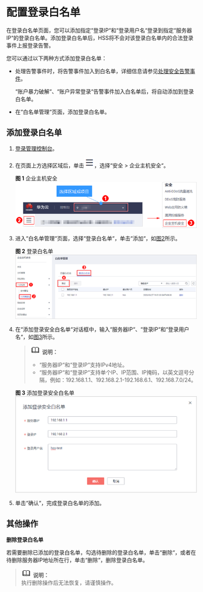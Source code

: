 # 配置登录白名单<a name="hss_01_0029"></a>

在登录白名单页面，您可以添加指定“登录IP“和“登录用户名“登录到指定“服务器IP“的登录白名单。添加登录白名单后，HSS将不会对该登录白名单内的合法登录事件上报登录告警。

您可以通过以下两种方式添加登录白名单：

-   处理告警事件时，将告警事件加入到白名单，详细信息请参见[处理安全告警事件](处理安全告警事件.md)。

    “账户暴力破解“、“账户异常登录“告警事件加入白名单后，将自动添加到登录白名单。

-   在“白名单管理“页面，添加登录白名单。

## 添加登录白名单<a name="section349913102296"></a>

1.  [登录管理控制台](https://console.huaweicloud.com)。
2.  在页面上方选择区域后，单击![](figures/icon-servicelist.png)，选择“安全  \>  企业主机安全“。

    **图 1**  企业主机安全<a name="hss_01_0229_fig1271516227232"></a>  
    ![](figures/企业主机安全.png "企业主机安全")

3.  进入“白名单管理“页面，选择“登录白名单“，单击“添加“，如[图2](#fig84424528346)所示。

    **图 2**  登录白名单<a name="fig84424528346"></a>  
    ![](figures/登录白名单.png "登录白名单")

4.  在“添加登录安全白名单“对话框中，输入“服务器IP“、“登录IP“和“登录用户名“，如[图3](#fig1371271816376)所示。

    >![](public_sys-resources/icon-note.gif) **说明：**   
    >-   “服务器IP“和“登录IP“支持IPv4地址。  
    >-   “服务器IP“和“登录IP“支持单个IP、IP范围、IP掩码，以英文逗号分隔，例如：192.168.1.1、192.168.2.1-192.168.6.1、192.168.7.0/24。  

    **图 3**  添加登录安全白名单<a name="fig1371271816376"></a>  
    ![](figures/添加登录安全白名单.png "添加登录安全白名单")

5.  单击“确认“，完成登录白名单的添加。

## 其他操作<a name="section927114112309"></a>

**删除登录白名单**

若需要删除已添加的登录白名单，勾选待删除的登录白名单，单击“删除“，或者在待删除服务器IP地址所在行，单击“删除“，删除登录白名单。

>![](public_sys-resources/icon-note.gif) **说明：**   
>执行删除操作后无法恢复，请谨慎操作。  

